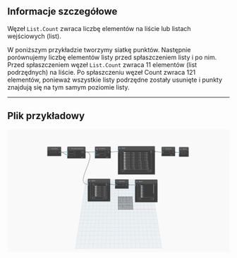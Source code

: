 ## Informacje szczegółowe
Węzeł `List.Count` zwraca liczbę elementów na liście lub listach wejściowych (list).

W poniższym przykładzie tworzymy siatkę punktów. Następnie porównujemy liczbę elementów listy przed spłaszczeniem listy i po nim. Przed spłaszczeniem węzeł `List.Count` zwraca 11 elementów (list podrzędnych) na liście. Po spłaszczeniu węzeł Count zwraca 121 elementów, ponieważ wszystkie listy podrzędne zostały usunięte i punkty znajdują się na tym samym poziomie listy.
___
## Plik przykładowy

![List.Count](./DSCore.List.Count_img.jpg)
